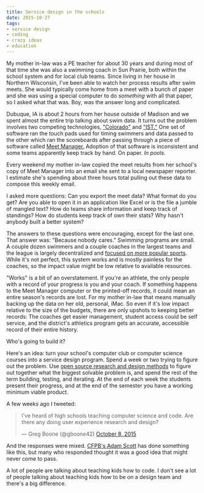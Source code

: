 ```yaml
---
title: Service design in the schools
date: 2015-10-27
tags:
- service design
- coding
- crazy ideas
- education
---
```

My mother in-law was a PE teacher for about 30 years and during most of that time she was also a swimming coach in Sun Prairie, both within the school system and for local club teams. Since living in her house in Northern Wisconsin, I've been able to watch her process results after swim meets. She would typically come home from a meet with a bunch of paper and she was using a special computer to do _something_ with all that paper, so I asked what that was. Boy, was the answer long and complicated.

Dubuque, IA is about 2 hours from her house outside of Madison and we spent almost the entire trip talking about swim data. It turns out the problem involves two competing technologies, ["Colorado"](http://www.coloradotime.com/) and ["IST."](http://istime.com/istdnn/) One set of software ran the touch pads used for timing swimmers and data passed to the other which ran the scoreboards after passing through a piece of software called [Meet Manager.](http://www.hy-tekltd.com/swim/mm/) Adoption of that software is inconsistent and some teams apparently keep track by hand. On paper. *In pools.*

Every weekend my mother in-law copied the meet results from her school's copy of Meet Manager into an email she sent to a local newspaper reporter. I estimate she's spending about three hours total pulling out these data to compose this weekly email.

I asked more questions: Can you export the meet data? What format do you get? Are you able to open it in an application like Excel or is the file a jumble of mangled text? How do teams share information and keep track of standings? How do students keep track of own their stats? Why hasn't anybody built a better system?

The answers to these questions were encouraging, except for the last one. That answer was: "Because nobody cares." Swimming programs are small. A couple dozen swimmers and a couple coaches in the largest teams and the league is largely decentralized and [focused on more popular sports](https://en.wikipedia.org/wiki/High_school_football). While it's not perfect, this system works and is mostly painless for the coaches, so the impact value might be low relative to available resources.

"Works" is a bit of an overstatement. If you're an athlete, the only people with a record of your progress is you and your coach. If something happens to the Meet Manager computer or the printed-off records, it could mean an entire season's records are lost. For my mother in-law that means manually backing up the data on her old, personal, iMac. So even if it's low impact relative to the size of the budgets, there are only upshots to keeping better records: The coaches get easier management, student access could be self service, and the district's athletics program gets an accurate, accessible record of their entire history.

Who's going to build it?

Here's an idea: turn your school's computer club or computer science courses into a service design program. Spend a week or two trying to figure out the problem. Use [open source research and design methods](https://methods.18f.gov) to figure out together what the biggest solvable problem is, and spend the rest of the term building, testing, and iterating. At the end of each week the students present their progress, and at the end of the semester you have a working minimum viable product.

A few weeks ago I tweeted:

<blockquote class="twitter-tweet" lang="en"><p lang="en" dir="ltr">I&#39;ve heard of high schools teaching computer science and code. Are there any doing user experience research and design?</p>&mdash; Greg Boone (@gboone42) <a href="https://twitter.com/gboone42/status/652116507955101696">October 8, 2015</a></blockquote>
<script async src="https://platform.twitter.com/widgets.js" charset="utf-8"></script>

And the responses were mixed. [CFPB's Adam Scott](https://twitter.com/adamdscott/status/652117444950126592) has done something like this, but many who responded thought it was a good idea that might never come to pass.

A lot of people are talking about teaching kids how to code. I don't see a lot of people talking about teaching kids how to be on a design team and there's a big difference.
